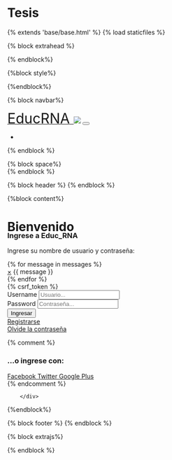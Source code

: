 # Tesis
{% extends 'base/base.html' %}
{% load staticfiles %}

<title>{% block title %} Login EducRNA {% endblock %}</title>

{% block extrahead %}
<meta http-equiv="X-UA-Compatible" content="IE=edge">
<link rel="stylesheet" href="{% static 'css/font-awesome.min.css'%}">
<link rel="stylesheet" href="{% static 'css/form-elements.css'%}">
<link rel="stylesheet" href="{% static 'css/style.css'%}">
<link rel="shortcut icon" href="{% static 'images/logoucab3.png'%}">
<link rel="apple-touch-icon-precomposed" sizes="144x144" href="{% static 'images/apple-touch-icon-144-precomposed.png'%}">
<link rel="apple-touch-icon-precomposed" sizes="114x114" href="{% static 'images/apple-touch-icon-114-precomposed.png'%}">
<link rel="apple-touch-icon-precomposed" sizes="72x72" href="{% static 'images/apple-touch-icon-72-precomposed.png'%}">
<link rel="apple-touch-icon-precomposed" href="{% static 'images/apple-touch-icon-57-precomposed.png'%}">
{% endblock%}


{%block style%}
<style>
.link1{
    margin-right:165px;
}
.container2{
width:100%;
max-width:650px;

}

.row{
margin-top:20px;
}

.row2{
margin-top:-30px;
}

</style>
{%endblock%}

{% block navbar%}
<nav class="navbar navbar-expand-lg navbar-dark bg-dark fixed-top">
      <div class="container">
        <a class="navbar-brand" href="/usuarios/index"><font size=6px> EducRNA <img class="logo" src="{% static 'images/logoucab3.png'%}"></font></a>
        <button class="navbar-toggler" type="button" data-toggle="collapse" data-target="#navbarResponsive" aria-controls="navbarResponsive" aria-expanded="false" aria-label="Toggle navigation">
          <span class="navbar-toggler-icon"></span>
        </button>
        <div class="collapse navbar-collapse" id="navbarResponsive">
          <ul class="navbar-nav ml-auto">
            <li class="nav-item active">
              </a>
            </li>
          </ul>
        </div>
      </div>
</nav>
{% endblock %}

{% block space%}
<br>
{% endblock %}

{% block header %}
{% endblock %}

{%block content%}
    <div class="top-content">
            <div class="inner-bg">
                <div class="container2">
                    <div class="row">
                        <div class="col-sm-12 col-sm-offset-2 text">
                            <h1><strong>Bienvenido</strong> </h1>
                        </div>
                    </div>
                    <div class="row2">
                        <div class="col-sm-12 col-sm-offset-3 form-box">
                        	<div class="form-top">
                        		<div class="form-top-left">
                        			<h3>Ingrese a Educ_RNA</h3>
                            		<p>Ingrese su nombre de usuario y contraseña:</p>
                        		</div>
                        		<div class="form-top-right">
                        			<i class="fa fa-key"></i>
                        		</div>
                            </div>
                            <div class="form-bottom">
                                {% for message in messages %}
                                     <div class="alert alert-danger">
                                    <a class="close" href="#" data-dismiss="alert">×</a>
                                    {{ message }}
                                    </div>
                                {% endfor %}
			                    <form role="form" action="" method="post" class="login-form">
                                    {% csrf_token %}
			                    	<div class="form-group">
			                    		<label class="sr-only" for="form-username">Username</label>
			                        	<input type="text" name="username" placeholder="Usuario..." class="form-username form-control" id="form-username">
			                        </div>
			                        <div class="form-group">
			                        	<label class="sr-only" for="form-password">Password</label>
			                        	<input type="password" name="password" placeholder="Contraseña..." class="form-password form-control" id="form-password">
			                        </div>
			                        <button type="submit" class="btn">Ingresar</button>
                                    <div><a class="link1" href="/registration/registrar">Registrarse</a></div>
                                    <div><a class="link2" href="/registration/reset/password_reset">Olvide la contraseña</a></div>
			                    </form>
		                    </div>
                        </div>
                    </div>
                    {% comment %}
                      <div class="row">
                        <div class="col-sm-12 col-sm-offset-3 social-login">
                        	<h3>...o ingrese con:</h3>
                        	<div class="social-login-buttons">
	                        	<a class="btn btn-link-1 btn-link-1-facebook" href="#">
	                        		<i class="fa fa-facebook"></i> Facebook
	                        	</a>
	                        	<a class="btn btn-link-1 btn-link-1-twitter" href="#">
	                        		<i class="fa fa-twitter"></i> Twitter
	                        	</a>
	                        	<a class="btn btn-link-1 btn-link-1-google-plus" href="#">
	                        		<i class="fa fa-google-plus"></i> Google Plus
	                        	</a>
                        	</div>
                        </div>
                    </div>
                    {% endcomment %}
                </div>
            </div>

        </div>
{%endblock%}

{% block footer %}
{% endblock %}

{% block extrajs%}
<script src="{% static 'js/jquery.backstretch.min.js'%}"></script>
<script src="{% static 'js/scripts.js'%}"></script>
<script src="{% static 'js/placeholder.js'%}"></script>
<script src="https://oss.maxcdn.com/libs/html5shiv/3.7.0/html5shiv.js"></script>
<script src="https://oss.maxcdn.com/libs/respond.js/1.4.2/respond.min.js"></script>

{% endblock %}
